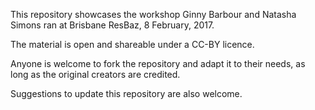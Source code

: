 This repository showcases the workshop Ginny Barbour and Natasha Simons ran at Brisbane ResBaz, 8 February, 2017. 

The material is open and shareable under a CC-BY licence.

Anyone is welcome to fork the repository and adapt it to their needs, as long as the original creators are credited.

Suggestions to update this repository are also welcome.

